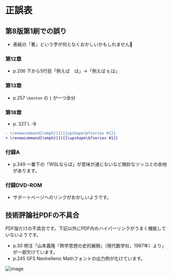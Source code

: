 # 正誤表

## 第8版第1刷での誤り

* 表紙の「著」という字が何となくおかしいかもしれません🤔

### 第12章

* p.206 下から5行目「例えば　は」→「例えば ŋ は」

### 第13章

* p.257 `\kenten` の `}` が一つ余分

### 第18章

* p. 327 l. -8
```diff
- \renewcommand{\emph}[1]{{upshape\bfseries #1}}
+ \renewcommand{\emph}[1]{{\upshape\bfseries #1}}
```

### 付録A

* p.349 一番下の「WSLならば」が意味が通じないなど微妙なツッコミの余地があります。

### 付録DVD-ROM

* サポートページへのリンクがおかしいようです。

## 技術評論社PDFの不具合

PDF版だけの不具合です。下記以外にPDF内のハイパーリンクがうまく機能していないようです。

* p.30 傍注「山本義隆『熱学思想の史的展開』（現代数学社，1987年）より」が一部欠けています。
* p.245 GFS Neohellenic Mathフォントの出力例が化けています。

![image](https://user-images.githubusercontent.com/3616498/101141239-5c170800-3657-11eb-9c05-8d1a46dfe4d6.png)
